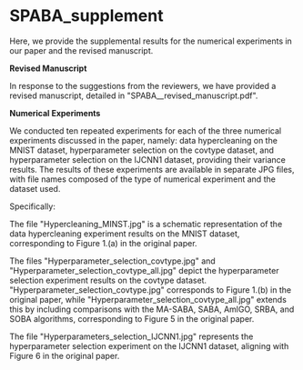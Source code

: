 # SPABA_supplement
Here, we provide the supplemental results for the numerical experiments in our paper and the revised manuscript.

$\textbf{Revised Manuscript}$

In response to the suggestions from the reviewers, we have provided a revised manuscript, detailed in "SPABA__revised_manuscript.pdf".

$\textbf{Numerical Experiments}$

We conducted ten repeated experiments for each of the three numerical experiments discussed in the paper, namely: data hypercleaning on the MNIST dataset, hyperparameter selection on the covtype dataset, and hyperparameter selection on the IJCNN1 dataset, providing their variance results. 
The results of these experiments are available in separate JPG files, with file names composed of the type of numerical experiment and the dataset used. 

Specifically:

The file "Hypercleaning_MINST.jpg" is a schematic representation of the data hypercleaning experiment results on the MNIST dataset, corresponding to Figure 1.(a) in the original paper. 

The files "Hyperparameter_selection_covtype.jpg" and "Hyperparameter_selection_covtype_all.jpg" depict the hyperparameter selection experiment results on the covtype dataset. 
"Hyperparameter_selection_covtype.jpg" corresponds to Figure 1.(b) in the original paper, while "Hyperparameter_selection_covtype_all.jpg" extends this by including comparisons with the MA-SABA, SABA, AmlGO, SRBA, and SOBA algorithms, corresponding to Figure 5 in the original paper. 

The file "Hyperparameters_selection_IJCNN1.jpg" represents the hyperparameter selection experiment on the IJCNN1 dataset, aligning with Figure 6 in the original paper.
